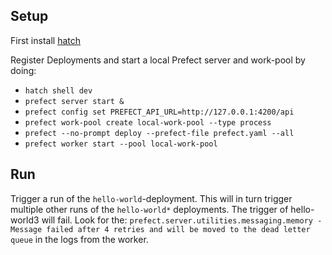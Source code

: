 ## Setup
First install [hatch](https://hatch.pypa.io/latest/install/)

Register Deployments and start a local Prefect server and work-pool by doing: 
* `hatch shell dev`
* `prefect server start &`
* `prefect config set PREFECT_API_URL=http://127.0.0.1:4200/api`
* `prefect work-pool create local-work-pool --type process`
* `prefect --no-prompt deploy --prefect-file prefect.yaml --all`
* `prefect worker start --pool local-work-pool`

## Run
Trigger a run of the `hello-world`-deployment. This will in turn trigger multiple other runs of the `hello-world*` deployments. The trigger of hello-world3 will fail. Look for the:
`prefect.server.utilities.messaging.memory - Message failed after 4 retries and will be moved to the dead letter queue`
in the logs from the worker.
